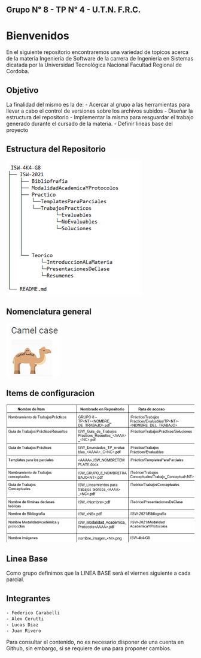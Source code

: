 ## Grupo N° 8 - TP N° 4 - U.T.N. F.R.C. 

# Bienvenidos
En el siguiente repositorio encontraremos una variedad de topicos acerca de la materia Ingeniería de Software 
de la carrera de Ingeniería en Sistemas dicatada por la Universidad Tecnológica Nacional Facultad Regional de Cordoba.

## Objetivo
La finalidad del mismo es la de:
    - Acercar al grupo a las herramientas para llevar a cabo el control de versiones sobre los archivos subidos
    - Diseñar la estructura del repositorio
    - Implementar la misma para resguardar el trabajo generado durante el cursado de la materia.
    - Definir lineas base del proyecto

## Estructura del Repositorio 

![Screenshot](screenshot_1.png)

## Nomenclatura general
![Screenshot](screenshot_2.png)


## Items de configuracion
![Screenshot](screenshot_3.png)

## Linea Base 
   Como grupo definimos que la LINEA BASE será el viernes siguiente a cada parcial.

## Integrantes
    - Federico Carabelli
    - Alex Cerutti
    - Lucas Diaz
    - Juan Rivero

Para consultar el contenido, no es necesario disponer de una cuenta en Github, sin embargo, si se requiere de una para proponer cambios.
